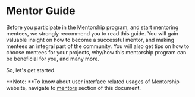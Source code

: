 # Mentor Guide

Before you participate in the Mentorship program, and start mentoring mentees, we strongly recommend you to read this guide. You will gain valuable insight on how to become a successful mentor, and making mentees an integral part of the community. You will also get tips on how to choose mentees for your projects, why/how this mentorship program can be beneficial for you, and many more.

So, let's get started. 

**Note: **To know about user interface related usages of Mentorship website, navigate to [mentors](../mentors/) section of this document.
